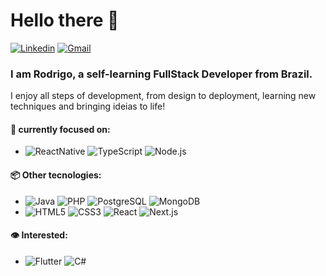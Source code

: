 # Hello there 👋
[![Linkedin](https://img.shields.io/badge/-LinkedIn-blue?style=plastic&logo=Linkedin&logoColor=white)](https://www.linkedin.com/in/rod-lemos/)
[![Gmail](https://img.shields.io/badge/-Gmail-c14438?style=plastic&logo=Gmail&logoColor=white)](mailto:rodrigosllemos@gmail.com)

### I am Rodrigo, a self-learning FullStack Developer from Brazil. 
I enjoy all steps of development, from design to deployment, learning new techniques and bringing ideias to life!

#### :electric_plug: currently focused on: 
  - ![ReactNative](https://img.shields.io/badge/-ReactNative-333?style=flat&logo=React&logoColor=61DAFB)
  ![TypeScript](https://img.shields.io/badge/-TypeScript-333?style=flat&logo=TypeScript&logoColor=#3178C6)
  ![Node.js](https://img.shields.io/badge/-Node.js-333?style=flat&logo=Node.js&logoColor=339933)
  
  
#### :package: Other tecnologies: 
  - ![Java](https://img.shields.io/badge/-Java-333?style=flat&logo=Java&logoColor=007396)
  ![PHP](https://img.shields.io/badge/-PHP-333?style=flat&logo=PHP&logoColor=777BB4)
  ![PostgreSQL](https://img.shields.io/badge/-PostgreSQL-333?style=flat&logo=PostgreSQL&logoColor=4479A1)
  ![MongoDB](https://img.shields.io/badge/-MongoDB-333?style=flat&logo=MongoDB&logoColor=47A248)
  - ![HTML5](https://img.shields.io/badge/-HTML5-333?style=flat&logo=HTML5&logoColor=E34F26)
  ![CSS3](https://img.shields.io/badge/-CSS3-333?style=flat&logo=CSS3&logoColor=1572B6)
  ![React](https://img.shields.io/badge/-React-333?style=flat&logo=React&logoColor=61DAFB)
  ![Next.js](https://img.shields.io/badge/-Next.js-333?style=flat&logo=Next.js&logoColor=white)
  
  #### :eye: Interested:
   - ![Flutter](https://img.shields.io/badge/-Flutter-333?style=flat&logo=Flutter&logoColor=02569B)
   ![C#](https://img.shields.io/badge/-C%20Sharp-333?style=flat&logo=CSharp&logoColor=239120)

